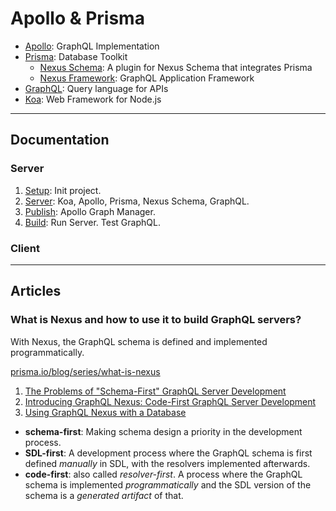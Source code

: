 # Apollo & Prisma

- [Apollo](https://www.apollographql.com/): GraphQL Implementation
- [Prisma](https://www.prisma.io/): Database Toolkit
  - [Nexus Schema](https://github.com/graphql-nexus/nexus-schema-plugin-prisma): A plugin for Nexus Schema that integrates Prisma
  - [Nexus Framework](https://www.nexusjs.org/): GraphQL Application Framework
- [GraphQL](https://graphql.org/): Query language for APIs
- [Koa](https://koajs.com/): Web Framework for Node.js

---

## Documentation

### Server

1. [Setup](server/docs/01.setup.md): Init project.
2. [Server](server/docs/02.server.md): Koa, Apollo, Prisma, Nexus Schema, GraphQL.
3. [Publish](server/docs/03.publish.md): Apollo Graph Manager.
4. [Build](server/docs/04.build.md): Run Server. Test GraphQL.

### Client

---

## Articles

### What is Nexus and how to use it to build GraphQL servers?

With Nexus, the GraphQL schema is defined and implemented programmatically.

[prisma.io/blog/series/what-is-nexus](https://www.prisma.io/blog/series/what-is-nexus-wsobadcm7oju)

1. [The Problems of "Schema-First" GraphQL Server Development](https://www.prisma.io/blog/the-problems-of-schema-first-graphql-development-x1mn4cb0tyl3)
2. [Introducing GraphQL Nexus: Code-First GraphQL Server Development](https://www.prisma.io/blog/introducing-graphql-nexus-code-first-graphql-server-development-ll6s1yy5cxl5)
3. [Using GraphQL Nexus with a Database](https://www.prisma.io/blog/using-graphql-nexus-with-a-database-pmyl3660ncst)

- **schema-first**: Making schema design a priority in the development process.
- **SDL-first**: A development process where the GraphQL schema is first defined _manually_ in SDL, with the resolvers implemented afterwards.
- **code-first**: also called _resolver-first_. A process where the GraphQL schema is implemented _programmatically_ and the SDL version of the schema is a _generated artifact_ of that.
